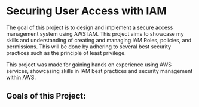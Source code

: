 # Securing User Access with IAM

The goal of this project is to design and implement a secure access management system using AWS IAM. This project aims to showcase my skills and understanding of creating and managing IAM Roles, policies, and permissions. This will be done by adhering to several best security practices such as the principle of least privilege.

This project was made for gaining hands on experience using AWS services, showcasing skills in IAM best practices and security management within AWS.

## Goals of this Project:

